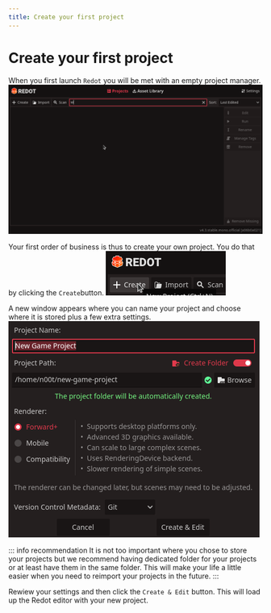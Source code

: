 ```yaml
---
title: Create your first project
---
```


# Create your first project
When you first launch `Redot` you will be met with an empty project manager.
![The Redot project manager](../../assets/images/3d-3rdp-action-rpg/project-manager-empty.png)

Your first order of business is thus to create your own project. You do that by
clicking the `Create`button.
![The create new project button](../../assets/images/3d-3rdp-action-rpg/project-manager-create-button.png)

A new window appears where you can name your project and choose where it is stored
plus a few extra settings.
![Create project window](../../assets/images/3d-3rdp-action-rpg/new-project-window.png)

::: info recommendation
It is not too important where you chose to store your projects but we recommend having
dedicated folder for your projects or at least have them in the same folder. This
will make your life a little easier when you need to reimport your projects in the future.
:::

Rewiew your settings and then click the `Create & Edit` button. This will load up the
Redot editor with your new project.
